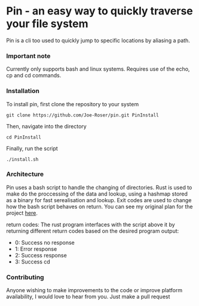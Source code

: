 # Pin - an easy way to quickly traverse your file system
Pin is a cli too used to quickly jump to specific locations by aliasing a path. 

### Important note
Currently only supports bash and linux systems. Requires use of the echo, cp and cd commands.

### Installation
To install pin, first clone the repository to your system
```
git clone https://github.com/Joe-Roser/pin.git PinInstall
```

Then, navigate into the directory
```
cd PinInstall
```

Finally, run the script
```
./install.sh
```

### Architecture
Pin uses a bash script to handle the changing of directories. Rust is used to make do the proccessing of the data and lookup, using a hashmap stored as a binary for fast serealisation and lookup. Exit codes are used to change how the bash script behaves on return.
You can see my original plan for the project [here](/plan.md).

return codes:
The rust program interfaces with the script above it by returning different return codes based on the desired program output:
 - 0: Success no response
 - 1: Error response
 - 2: Success response
 - 3: Success cd

### Contributing
Anyone wishing to make improvements to the code or improve platform availability, I would love to hear from you. Just make a pull request
